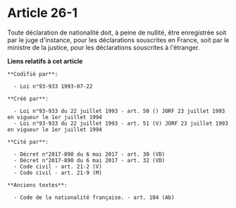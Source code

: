 # Article 26-1

Toute déclaration de nationalité doit, à peine de nullité, être enregistrée soit par le juge d'instance, pour les
déclarations souscrites en France, soit par le ministre de la justice, pour les déclarations souscrites à l'étranger.

**Liens relatifs à cet article**

	**Codifié par**:

	  - Loi n°93-933 1993-07-22

	**Créé par**:

	  - Loi n°93-933 du 22 juillet 1993 - art. 50 () JORF 23 juillet 1993 en vigueur le 1er juillet 1994
	  - Loi n°93-933 du 22 juillet 1993 - art. 51 (V) JORF 23 juillet 1993 en vigueur le 1er juillet 1994

	**Cité par**:

	  - Décret n°2017-890 du 6 mai 2017 - art. 30 (VD)
	  - Décret n°2017-890 du 6 mai 2017 - art. 32 (VD)
	  - Code civil - art. 21-2 (V)
	  - Code civil - art. 21-9 (M)

	**Anciens textes**:

	  - Code de la nationalité française. - art. 104 (Ab)
